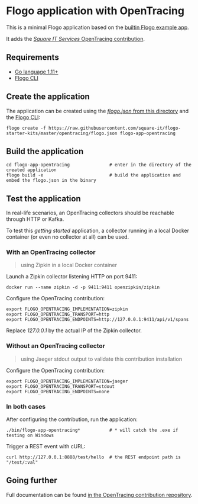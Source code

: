 # Flogo application with OpenTracing

This is a minimal Flogo application based on the [builtin Flogo example app](https://github.com/project-flogo/core/blob/v0.9.0-alpha.6/examples/engine/flogo.json).

It adds the [*Square IT Services* OpenTracing contribution](https://github.com/square-it/flogo-opentracing-listener).

## Requirements

* [Go language 1.11+](https://golang.org)
* [Flogo CLI](https://github.com/project-flogo/cli)

## Create the application

The application can be created using the [*flogo.json* from this directory](./flogo.json) and the [Flogo CLI](https://github.com/project-flogo/cli):

```
flogo create -f https://raw.githubusercontent.com/square-it/flogo-starter-kits/master/opentracing/flogo.json flogo-app-opentracing
```

## Build the application

```
cd flogo-app-opentracing               # enter in the directory of the created application
flogo build -e                         # build the application and embed the flogo.json in the binary
```

## Test the application

In real-life scenarios, an OpenTracing collectors should be reachable through HTTP or Kafka.

To test this *getting started* application, a collector running in a local Docker container
(or even no collector at all) can be used.

### With an OpenTracing collector 

> using Zipkin in a local Docker container

Launch a Zipkin collector listening HTTP on port 9411:

```
docker run --name zipkin -d -p 9411:9411 openzipkin/zipkin
```

Configure the OpenTracing contribution:

```
export FLOGO_OPENTRACING_IMPLEMENTATION=zipkin
export FLOGO_OPENTRACING_TRANSPORT=http
export FLOGO_OPENTRACING_ENDPOINTS=http://127.0.0.1:9411/api/v1/spans
```

Replace *127.0.0.1* by the actual IP of the Zipkin collector.

### Without an OpenTracing collector

> using Jaeger stdout output to validate this contribution installation

Configure the OpenTracing contribution:

```
export FLOGO_OPENTRACING_IMPLEMENTATION=jaeger
export FLOGO_OPENTRACING_TRANSPORT=stdout
export FLOGO_OPENTRACING_ENDPOINTS=none
```

### In both cases

After configuring the contribution, run the application:

```
./bin/flogo-app-opentracing*           # * will catch the .exe if testing on Windows
```

Trigger a REST event with cURL:
```
curl http://127.0.0.1:8888/test/hello  # the REST endpoint path is "/test/:val"
```

## Going further

Full documentation can be found [in the OpenTracing contribution repository](https://github.com/square-it/flogo-opentracing-listener/blob/v0.0.2/README.md).
